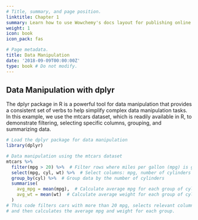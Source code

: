 ```yaml
---
# Title, summary, and page position.
linktitle: Chapter 1
summary: Learn how to use Wowchemy's docs layout for publishing online courses, software documentation, and tutorials.
weight: 1
icon: book
icon_pack: fas

# Page metadata.
title: Data Manipulation 
date: '2018-09-09T00:00:00Z'
type: book # Do not modify.
---
```


## Data Manipulation with **dplyr**

The dplyr package in R is a powerful tool for data manipulation that provides a consistent set of verbs to help simplify complex data manipulation tasks. In this example, we use the mtcars dataset, which is readily available in R, to demonstrate filtering, selecting specific columns, grouping, and summarizing data.

```R
# Load the dplyr package for data manipulation
library(dplyr)

# Data manipulation using the mtcars dataset
mtcars %>%
  filter(mpg > 20) %>%  # Filter rows where miles per gallon (mpg) is greater than 20
  select(mpg, cyl, wt) %>%  # Select columns: mpg, number of cylinders (cyl), and weight (wt)
  group_by(cyl) %>%  # Group data by the number of cylinders
  summarise(
    avg_mpg = mean(mpg),  # Calculate average mpg for each group of cylinders
    avg_wt = mean(wt)  # Calculate average weight for each group of cylinders
  )
# This code filters cars with more than 20 mpg, selects relevant columns, groups by cylinder count,
# and then calculates the average mpg and weight for each group.
```

